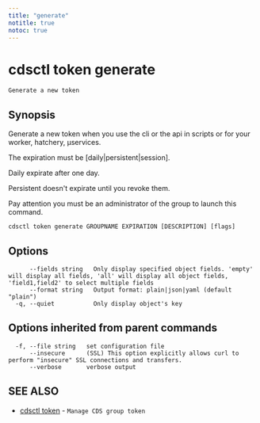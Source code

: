 ```yaml
---
title: "generate"
notitle: true
notoc: true
---
```

# cdsctl token generate

`Generate a new token`

## Synopsis


Generate a new token when you use the cli or the api in scripts or for your worker, hatchery, µservices.

The expiration must be [daily|persistent|session].

Daily expirate after one day.

Persistent doesn't expirate until you revoke them.

Pay attention you must be an administrator of the group to launch this command.
	

```
cdsctl token generate GROUPNAME EXPIRATION [DESCRIPTION] [flags]
```

## Options

```
      --fields string   Only display specified object fields. 'empty' will display all fields, 'all' will display all object fields, 'field1,field2' to select multiple fields
      --format string   Output format: plain|json|yaml (default "plain")
  -q, --quiet           Only display object's key
```

## Options inherited from parent commands

```
  -f, --file string   set configuration file
      --insecure      (SSL) This option explicitly allows curl to perform "insecure" SSL connections and transfers.
      --verbose       verbose output
```

## SEE ALSO

* [cdsctl token](/docs/components/cdsctl/token/)	 - `Manage CDS group token`

